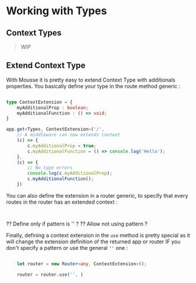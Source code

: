 # Working with Types

## Context Types

> WIP

## Extend Context Type

With Mousse it is pretty easy to extend Context Type with additionals properties. You basically define your type in the route method generic :

```ts

type ContextExtension = {
	myAdditionalProp : boolean;
	myAdditionalFunction : () => void;
}

app.get<Types, ContextExtension>('/', 
	// A middleware can now extends context
	(c) => {
		c.myAdditionalProp = true;
		c.myAdditionalFunction = () => console.log('Hello');
	},
	(c) => {
		// No type errors
		console.log(c.myAdditionalProp);
		c.myAdditionalFunction();
	})
```

You can also define the extension in a router generic, to specify that every routes in the router has an extended context :

```ts



```
?? Define only if pattern is '' ?
?? Allow not using pattern ?

Finally, defining a context extension in the `use` method is pretty special as it will change the extension definition of the returned app or router IF you don't specify a pattern or use the general `''` one :

```ts

	let router = new Router<any, ContextExtension>();

	router = router.use('', )
```
